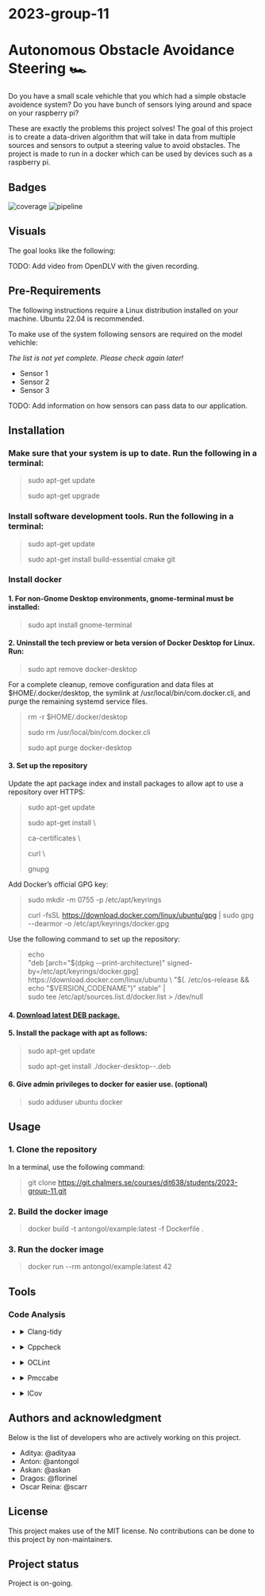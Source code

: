 # 2023-group-11


# Autonomous Obstacle Avoidance Steering :racing_car:
Do you have a small scale vehichle that you which had a simple obstacle avoidence system? Do you have bunch of sensors lying around and space on your raspberry pi? 

These are exactly the problems this project solves! The goal of this project is to create a data-driven algorithm that will take in data from multiple sources and sensors to output a steering value to avoid obstacles. The project is made to run in a docker which can be used by devices such as a raspberry pi. 

## Badges
![coverage](https://git.chalmers.se/courses/dit638/students/2023-group-11/badges/main/coverage.svg?job=coverage)
![pipeline](https://git.chalmers.se/courses/dit638/students/2023-group-11/badges/main/pipeline.svg)

## Visuals
The goal looks like the following:

TODO: Add video from OpenDLV with the given recording. 

## Pre-Requirements

The following instructions require a Linux distribution installed on your machine. Ubuntu 22.04 is recommended.

To make use of the system following sensors are required on the model vehichle:

*The list is not yet complete. Please check again later!*
- Sensor 1
- Sensor 2
- Sensor 3

TODO: Add information on how sensors can pass data to our application.

## Installation

### Make sure that your system is up to date. Run the following in a terminal:
>sudo apt-get update
> 
>sudo apt-get upgrade
> 

### Install software development tools. Run the following in a terminal:
> sudo apt-get update
>
> sudo apt-get install build-essential cmake git
> 

### Install docker

#### 1. For non-Gnome Desktop environments, gnome-terminal must be installed:

> sudo apt install gnome-terminal
> 
#### 2. Uninstall the tech preview or beta version of Docker Desktop for Linux. Run:


> sudo apt remove docker-desktop
> 
For a complete cleanup, remove configuration and data files at $HOME/.docker/desktop, the symlink at /usr/local/bin/com.docker.cli, and purge the remaining systemd service files.


> rm -r $HOME/.docker/desktop
> 
> sudo rm /usr/local/bin/com.docker.cli
> 
> sudo apt purge docker-desktop

#### 3. Set up the repository

Update the apt package index and install packages to allow apt to use a repository over HTTPS:


> sudo apt-get update
> 
> sudo apt-get install \
> 
> ca-certificates \
> 
> curl \
> 
> gnupg
>
Add Docker’s official GPG key:


>sudo mkdir -m 0755 -p /etc/apt/keyrings
> 
> curl -fsSL https://download.docker.com/linux/ubuntu/gpg | sudo gpg --dearmor -o /etc/apt/keyrings/docker.gpg
>
Use the following command to set up the repository:


> echo \
"deb [arch="$(dpkg --print-architecture)" signed-by=/etc/apt/keyrings/docker.gpg] https://download.docker.com/linux/ubuntu \
"$(. /etc/os-release && echo "$VERSION_CODENAME")" stable" | \
> sudo tee /etc/apt/sources.list.d/docker.list > /dev/null

#### 4. [Download latest DEB package.](https://desktop.docker.com/linux/main/amd64/docker-desktop-4.17.0-amd64.deb?utm_source=docker&utm_medium=webreferral&utm_campaign=docs-driven-download-linux-amd64)

#### 5. Install the package with apt as follows:

>sudo apt-get update
> 
>sudo apt-get install ./docker-desktop-<version>-<arch>.deb
> 
#### 6. Give admin privileges to docker for easier use. (optional)

> sudo adduser ubuntu docker

## Usage

### 1. Clone the repository

In a terminal, use the following command:

> git clone https://git.chalmers.se/courses/dit638/students/2023-group-11.git

### 2. Build the docker image

> docker build -t antongol/example:latest -f Dockerfile .
>

### 3. Run the docker image

> docker run --rm antongol/example:latest 42

## Tools

### **Code Analysis**



- <details>
  <summary>Clang-tidy</summary>
  Clang-tidy is a static analysis tool for C++ code that can detect and suggest fixes for potential bugs, coding violations, and performance issues. It is built on top of the Clang compiler and uses LLVM for analyzing the code's abstract syntax tree. Clang-tidy can generate reports with detailed information on the issues found, including severity, location, and suggestions for remediation. It supports a range of coding standards, including Google C++ Style Guide and LLVM Coding Standards, and can also be customized with user-defined checks
</details>

- <details>
  <summary>Cppcheck</summary>
  Cppcheck is a static analysis tool for C++ code that can detect and suggest fixes for potential bugs, coding violations, and security issues. It analyzes the code for various types of errors, including buffer overflows, null pointer dereferences, and memory leaks, and can generate reports with detailed information on the issues found.
</details>

- <details>
  <summary>OCLint</summary>
  OCLint is a static code analysis tool that can detect potential bugs, coding violations, and design issues in C++, C, and Objective-C codebases. It works by analyzing the code's abstract syntax tree and generating reports with detailed information on the issues found. OCLint supports a range of coding standards, can be customized, and can be used in the command line or integrated with other tools such as Jenkins, SonarQube, and Visual Studio.
</details>

- <details>
  <summary>Pmccabe</summary>
  PCCabe is a software complexity analysis tool that can be used to measure the complexity of C++ code. It analyzes the code's control flow graph and generates reports that provide information on various complexity metrics, including cyclomatic complexity, essential complexity, and design complexity. The reports can be used to identify code that is difficult to maintain, understand, or test, and to make informed decisions about code refactoring and optimization.
</details>

- <details>
  <summary>lCov</summary>
  lCov is a code coverage analysis tool for C++ code that can be used to measure the effectiveness of test suites in exercising the codebase. It works by instrumenting the code to generate coverage data, and then generating reports that provide information on the percentage of code executed by the tests.
</details>



## Authors and acknowledgment
Below is the list of developers who are actively working on this project.
- Aditya: @adityaa 
- Anton: @antongol
- Askan: @askan
- Dragos: @florinel
- Oscar Reina: @scarr

## License
This project makes use of the MIT license. No contributions can be done to this project by non-maintainers.

## Project status
Project is on-going. 
